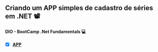 ##  Criando um APP simples de cadastro de séries em .NET :film_projector:



####  DIO - BootCamp .Net Fundamentals :computer:

- [x] **[APP](https://github.com/pvsantos87/Cadastro-de-series-em-.NET)**

